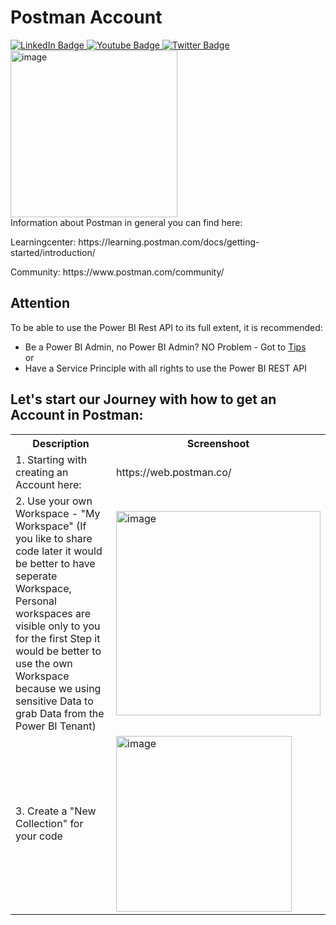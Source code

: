 # Postman Account

<div id="badges">
  <a href="https://www.linkedin.com/in/k-borchert/">
    <img src="https://img.shields.io/badge/LinkedIn-blue?style=for-the-badge&logo=linkedin&logoColor=white" alt="LinkedIn Badge"/>
  </a>
  <a href="https://www.youtube.com/channel/UC6nEaIKn3ffJG6otCqNSMlA">
    <img src="https://img.shields.io/badge/YouTube-red?style=for-the-badge&logo=youtube&logoColor=white" alt="Youtube Badge"/>
  </a>
  <a href="https://twitter.com/Mirrortears">
    <img src="https://img.shields.io/badge/Twitter-blue?style=for-the-badge&logo=twitter&logoColor=white" alt="Twitter Badge"/>
  </a>
  <br>
</div>
<img width="267" alt="image" src="https://user-images.githubusercontent.com/63601923/182023590-e13aee02-1edc-469c-8a4d-50c3d070cefd.png">
<br>
Information about Postman in general you can find here: <p>
Learningcenter: https://learning.postman.com/docs/getting-started/introduction/ <p>
Community: https://www.postman.com/community/<p>

## Attention
 To be able to use the Power BI Rest API to its full extent, it is recommended:
- Be a Power BI Admin, no Power BI Admin? NO Problem - Got to <a href="https://github.com/K-Borchert/Postman-Power-BI-REST-API/tree/main/Tips">Tips</a> <br>
or<br>
- Have a Service Principle with all rights to use the Power BI REST API

## Let's start our Journey with how to get an Account in Postman:

<table>
  <tr>
    <th>Description  </th>
    <th>Screenshoot</th>
  </tr>
  
  <tr>
    <td>1. Starting with creating an Account here:</td>
    <td>https://web.postman.co/</td>
  </tr>
       
  <tr>  
  <td>2. Use your own Workspace - "My Workspace" (If you like to share code later it would be better to have seperate Workspace, Personal workspaces are visible only to you for the first Step it would be better to use the own Workspace because we using sensitive Data to grab Data from the Power BI Tenant)</td>
    <td><img width="327" alt="image" src="https://user-images.githubusercontent.com/63601923/181059997-5cf71a77-4560-4b4c-b845-9c34c69e4380.png"></td>
 </tr>

  <tr>  
  <td>3. Create a "New Collection" for your code</td>
    <td><img width="281" alt="image" src="https://user-images.githubusercontent.com/63601923/181060159-6add9b4d-a00d-4877-ab23-25cf92b0046b.png"></td>
 </tr>
     
  </table>

